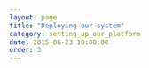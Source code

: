 ```yaml
---
layout: page
title: "Deploying our system"
category: setting_up_our_platform
date: 2015-06-23 10:00:00
order: 3
---
```




